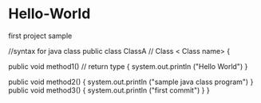 # Hello-World
first project sample

//syntax for java class
 public class ClassA  // <Access Modifier> Class < Class name> 
  {
  
  public void method1() // <Access Modifier> return type <method name>
  {
  system.out.println ("Hello World")
  }
  
  public void method2()
  {
  system.out.println ("sample java class program")
  }
 public void method3()
 {
 system.out.println ("first commit")
 }
  }
